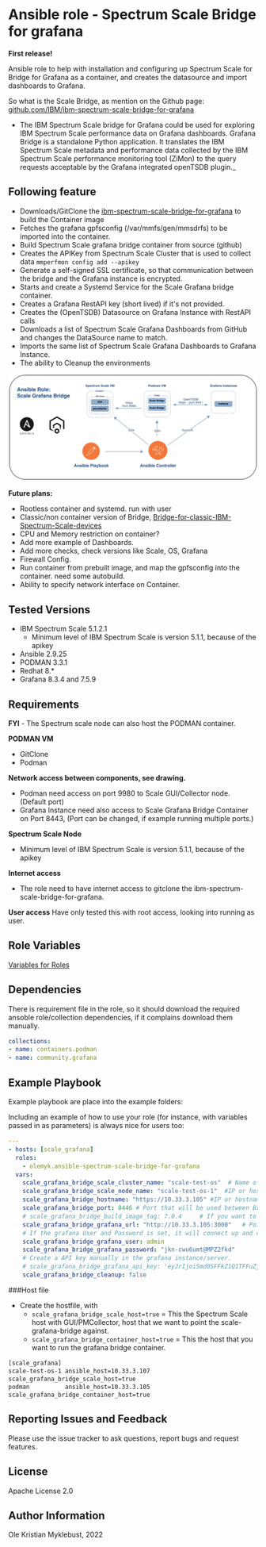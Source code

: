 Ansible role - Spectrum Scale Bridge for grafana
=========
**First release!**


Ansible role to help with installation and configuring up Spectrum Scale for Bridge for Grafana as a container, and creates the datasource and import dashboards to Grafana.

So what is the Scale Bridge, as mention on the Github page: [github.com/IBM/ibm-spectrum-scale-bridge-for-grafana](https://github.com/IBM/ibm-spectrum-scale-bridge-for-grafana)
* The IBM Spectrum Scale bridge for Grafana could be used for exploring IBM Spectrum Scale performance data on Grafana dashboards.
Grafana Bridge is a standalone Python application. It translates the IBM Spectrum Scale metadata and performance data collected by the IBM Spectrum Scale performance monitoring tool (ZiMon) to the query requests acceptable by the Grafana integrated openTSDB plugin._



Following feature
----------------

- Downloads/GitClone the [ibm-spectrum-scale-bridge-for-grafana](https://github.com/IBM/ibm-spectrum-scale-bridge-for-grafana) to build the Container image
- Fetches the grafana gpfsconfig (/var/mmfs/gen/mmsdrfs) to be imported into the container. 
- Build Spectrum Scale grafana bridge container from source (github)
- Creates the APIKey from Spectrum Scale Cluster that is used to collect data `mmperfmon config add --apikey`
- Generate a self-signed SSL certificate, so that communication between the bridge and the Grafana instance is encrypted.  
- Starts and create a Systemd Service for the Scale Grafana bridge container. 
- Creates a Grafana RestAPI key (short lived) if it's not provided. 
- Creates the (OpenTSDB) Datasource on Grafana Instance with RestAPI calls
- Downloads a list of Spectrum Scale Grafana Dashboards from GitHub and changes the DataSource name to match. 
- Imports the same list of Spectrum Scale Grafana Dashboards to Grafana Instance. 
- The ability to Cleanup the environments



![Ansible role for Spectrum Scale Grafana bridge](./images/scale-grafana-bridge.jpg)


**Future plans:**
* Rootless container and systemd. run with user 
* Classic/non container version of Bridge, [Bridge-for-classic-IBM-Spectrum-Scale-devices](https://github.com/IBM/ibm-spectrum-scale-bridge-for-grafana/wiki/Setup-the-IBM-Spectrum-Scale-Performance-Monitoring-Bridge-for-classic-IBM-Spectrum-Scale-devices)
* CPU and Memory restriction on container?
* Add more example of Dashboards.
* Add more checks, check versions like Scale, OS, Grafana 
* Firewall Config.
* Run container from prebuilt image, and map the gpfsconfig into the container. need some autobuild.
* Ability to specify network interface on Container.



Tested Versions
-----------------------
* IBM Spectrum Scale  5.1.2.1 
  * Minimum level of IBM Spectrum Scale is version 5.1.1, because of the apikey
* Ansible 2.9.25
* PODMAN 3.3.1
* Redhat 8.*
* Grafana 8.3.4 and 7.5.9 

Requirements
------------

**FYI** - The Spectrum scale node can also host the PODMAN container.

**PODMAN VM**   
- GitClone
- Podman

**Network access between components, see drawing.** 
* Podman need access on port 9980 to Scale GUI/Collector node. (Default port)
* Grafana Instance need also access to Scale Grafana Bridge Container on Port 8443, (Port can be changed, if example running multiple ports.) 

**Spectrum Scale Node**
- Minimum level of IBM Spectrum Scale is version 5.1.1, because of the apikey


**Internet access**
* The role need to have internet access to gitclone the ibm-spectrum-scale-bridge-for-grafana.

**User access**
Have only tested this with root access, looking into running as user. 


Role Variables
--------------
[Variables for Roles](variables.md)

Dependencies
------------
There is requirement file in the role, so it should download the required ansoble role/collection dependencies, if it complains download them manually. 
```yaml
collections:
- name: containers.podman
- name: community.grafana
```

Example Playbook
----------------

Example playbook are place into the example folders:

Including an example of how to use your role (for instance, with variables passed in as parameters) is always nice for users too:
```yaml
---
- hosts: [scale_grafana]
  roles:
    - olemyk.ansible-spectrum-scale-bridge-for-grafana
  vars:
    scale_grafana_bridge_scale_cluster_name: "scale-test-os"  # Name of the cluster, is used to add content to seperate configur
    scale_grafana_bridge_scale_node_name: "scale-test-os-1"  #IP or hostname to the Spectrum Scale GUI/PMCollector node.
    scale_grafana_bridge_hostname: "https://10.33.3.105" #IP or hostname to where we should point the Grafana datasource to
    scale_grafana_bridge_port: 8446 # Port that will be used between Bridge and DataSource in Grafana instance, (and container network startup)
    # scale_grafana_bridge_build_image_tag: 7.0.4     # If you want to set a tag
    scale_grafana_bridge_grafana_url: "http://10.33.3.105:3000"   # Point this to your grafana instance. (Dashboard)
    # If the grafana User and Password is set, it will connect up and create a short lived apikey for import. name scale-apikey
    scale_grafana_bridge_grafana_user: admin
    scale_grafana_bridge_grafana_password: "jkn-cwu6umt@MPZ2fkd"
    # Create a API key manually in the grafana instance/server.
    # scale_grafana_bridge_grafana_api_key: 'eyJrIjoiSmd0SFFkZ1Q1TFFuZjRYVDlBcGlPcnZr' # If this is set then it will not use the grafana user.
    scale_grafana_bridge_cleanup: false
```


###Host file
* Create the hostfile, with
  * `scale_grafana_bridge_scale_host=true` = This the Spectrum Scale host with GUI/PMCollector, host that we want to point the scale-grafana-bridge against. 
  * `scale_grafana_bridge_container_host=true` = This the host that you want to run the grafana bridge container. 
```
[scale_grafana]
scale-test-os-1 ansible_host=10.33.3.107 scale_grafana_bridge_scale_host=true
podman          ansible_host=10.33.3.105 scale_grafana_bridge_container_host=true
```

Reporting Issues and Feedback
--------------------------------

Please use the issue tracker to ask questions, report bugs and request features.

License
-------

Apache License 2.0

Author Information
------------------

Ole Kristian Myklebust, 2022
